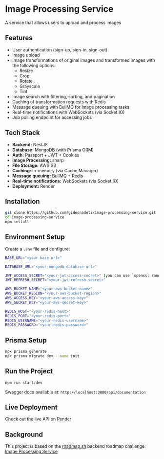 # Image Processing Service

A service that allows users to upload and process images

## Features

- User authentication (sign-up, sign-in, sign-out)
- Image upload
- Image transformations of original images and transformed images with the following options:
  - Resize
  - Crop
  - Rotate
  - Grayscale
  - Tint
- Image search with filtering, sorting, and pagination
- Caching of transformation requests with Redis
- Message queuing with BullMQ for image processing tasks
- Real-time notifications with WebSockets (via Socket.IO)
- Job polling endpoint for accessing jobs

## Tech Stack

- **Backend:** NestJS
- **Database:** MongoDB (with Prisma ORM)
- **Auth:** Passport + JWT + Cookies
- **Image Processing:** sharp
- **File Storage:** AWS S3
- **Caching:** In-memory (via Cache Manager)
- **Message queuing:** BullMQ + Redis
- **Real-time notifications:** WebSockets (via Socket.IO)
- **Deployment:** Render

## Installation

```bash
git clone https://github.com/gideonadeti/image-processing-service.git
cd image-processing-service
npm install
```

## Environment Setup

Create a `.env` file and configure:

```bash
BASE_URL="<your-base-url>"

DATABASE_URL="<your-mongodb-database-url>"

JWT_ACCESS_SECRET="<your-jwt-access-secret>" (you can use `openssl rand -base64 32` to generate a random secret)
JWT_REFRESH_SECRET="<your-jwt-refresh-secret>"

AWS_BUCKET_NAME="<your-aws-bucket-name>"
AWS_BUCKET_REGION="<your-aws-bucket-region>"
AWS_ACCESS_KEY="<your-aws-access-key>"
AWS_SECRET_KEY="<your-aws-secret-key>"

REDIS_HOST="<your-redis-host>"
REDIS_PORT="<your-redis-port>"
REDIS_USERNAME="<your-redis-username>"
REDIS_PASSWORD="<your-redis-password>"
```

## Prisma Setup

```bash
npx prisma generate
npx prisma migrate dev --name init
```

## Run the Project

```bash
npm run start:dev
```

Swagger docs available at: `http://localhost:3000/api/documentation`

## Live Deployment

Check out the live API on [Render](https://image-processing-service-nb06.onrender.com/api/documentation)

## Background

This project is based on the [roadmap.sh](https://roadmap.sh) backend roadmap challenge:  
[Image Processing Service](https://roadmap.sh/projects/image-processing-service)
